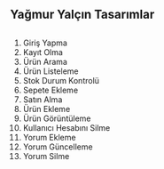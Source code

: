 ## Yağmur Yalçın Tasarımlar

##
1. Giriş Yapma
2. Kayıt Olma
3. Ürün Arama
4. Ürün Listeleme
5. Stok Durum Kontrolü
6. Sepete Ekleme
7. Satın Alma
8. Ürün Ekleme
9. Ürün Görüntüleme
10. Kullanıcı Hesabını Silme
11. Yorum Ekleme
12. Yorum Güncelleme
13. Yorum Silme